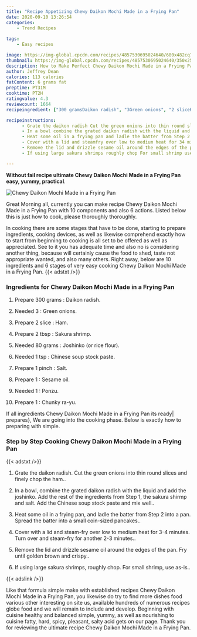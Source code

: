 ```yaml
---
title: "Recipe Appetizing Chewy Daikon Mochi Made in a Frying Pan"
date: 2020-09-10 13:26:54
categories:
    - Trend Recipes
    
tags:
    - Easy recipes

image: https://img-global.cpcdn.com/recipes/4857530695024640/680x482cq70/chewy-daikon-mochi-made-in-a-frying-pan-recipe-main-photo.jpg
thumbnail: https://img-global.cpcdn.com/recipes/4857530695024640/350x250cq70/chewy-daikon-mochi-made-in-a-frying-pan-recipe-main-photo.jpg
description: How to Make Perfect Chewy Daikon Mochi Made in a Frying Pan with 10 ingredients and 6 stages of easy cooking.
author: Jeffrey Dean
calories: 113 calories
fatContent: 6 grams fat
preptime: PT31M
cooktime: PT2H
ratingvalue: 4.3
reviewcount: 1664
recipeingredient: ["300 gramsDaikon radish", "3Green onions", "2 sliceHam", "2 tbspSakura shrimp", "80 gramsJoshinko or rice flour", "1 tspChinese soup stock paste", "1 pinchSalt", "1Sesame oil", "1Ponzu", "1Chunky rayu"]

recipeinstructions: 
      - Grate the daikon radish Cut the green onions into thin round slices and finely chop the ham 
      - In a bowl combine the grated daikon radish with the liquid and add the joshinko Add the rest of the ingredients from Step 1 the sakura shirmp and salt Add the Chinese soup stock paste and mix well 
      - Heat some oil in a frying pan and ladle the batter from Step 2 into a pan  Spread the batter into a small coinsized pancakes 
      - Cover with a lid and steamfry over low to medium heat for 34 minutes  Turn over and steamfry for another 23 minutes 
      - Remove the lid and drizzle sesame oil around the edges of the pan Fry until golden brown and crispy 
      - If using large sakura shrimps roughly chop For small shrimp use asis

---
```




**Without fail recipe ultimate Chewy Daikon Mochi Made in a Frying Pan easy, yummy, practical**. 


![Chewy Daikon Mochi Made in a Frying Pan](https://img-global.cpcdn.com/recipes/4857530695024640/680x482cq70/chewy-daikon-mochi-made-in-a-frying-pan-recipe-main-photo.jpg "Chewy Daikon Mochi Made in a Frying Pan")




Great Morning all, currently you can make recipe Chewy Daikon Mochi Made in a Frying Pan with 10 components and also 6 actions. Listed below this is just how to cook, please thoroughly thoroughly.

In cooking there are some stages that have to be done, starting to prepare ingredients, cooking devices, as well as likewise comprehend exactly how to start from beginning to cooking is all set to be offered as well as appreciated. See to it you has adequate time and also no is considering another thing, because will certainly cause the food to shed, taste not appropriate wanted, and also many others. Right away, below are 10 ingredients and 6 stages of very easy cooking Chewy Daikon Mochi Made in a Frying Pan.
{{< adstxt />}}

### Ingredients for Chewy Daikon Mochi Made in a Frying Pan


1. Prepare 300 grams : Daikon radish.

1. Needed 3 : Green onions.

1. Prepare 2 slice : Ham.

1. Prepare 2 tbsp : Sakura shrimp.

1. Needed 80 grams : Joshinko (or rice flour).

1. Needed 1 tsp : Chinese soup stock paste.

1. Prepare 1 pinch : Salt.

1. Prepare 1 : Sesame oil.

1. Needed 1 : Ponzu.

1. Prepare 1 : Chunky ra-yu.



If all ingredients Chewy Daikon Mochi Made in a Frying Pan its ready| prepares}, We are going into the cooking phase. Below is exactly how to preparing with simple.

### Step by Step Cooking Chewy Daikon Mochi Made in a Frying Pan

{{< adstxt />}}


1. Grate the daikon radish. Cut the green onions into thin round slices and finely chop the ham..



1. In a bowl, combine the grated daikon radish with the liquid and add the joshinko. Add the rest of the ingredients from Step 1, the sakura shirmp and salt. Add the Chinese soup stock paste and mix well..



1. Heat some oil in a frying pan, and ladle the batter from Step 2 into a pan.  Spread the batter into a small coin-sized pancakes..



1. Cover with a lid and steam-fry over low to medium heat for 3-4 minutes.  Turn over and steam-fry for another 2-3 minutes..



1. Remove the lid and drizzle sesame oil around the edges of the pan. Fry until golden brown and crispy..



1. If using large sakura shrimps, roughly chop. For small shrimp, use as-is..





{{< adslink />}}

Like that formula simple make with established recipes Chewy Daikon Mochi Made in a Frying Pan, you likewise do try to find more dishes food various other interesting on site us, available hundreds of numerous recipes globe food and we will remain to include and develop. Beginning with cuisine healthy and balanced simple, yummy, as well as nourishing to cuisine fatty, hard, spicy, pleasant, salty acid gets on our page. Thank you for reviewing the ultimate recipe Chewy Daikon Mochi Made in a Frying Pan.
